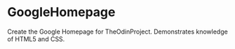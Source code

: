 # GoogleHomepage
Create the Google Homepage for TheOdinProject. Demonstrates knowledge of HTML5 and CSS.
